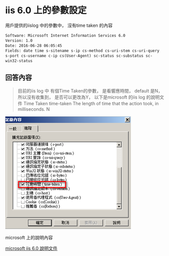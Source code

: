 # iis 6.0 上的參數設定
用戶提供的iislog 中的參數中， 沒有time taken 的內容

```
Software: Microsoft Internet Information Services 6.0
Version: 1.0
Date: 2016-06-28 06:05:45
Fields: date time s-sitename s-ip cs-method cs-uri-stem cs-uri-query s-port cs-username c-ip cs(User-Agent) sc-status sc-substatus sc-win32-status
```

## 回答內容

> 目前的iis log 中 有個Time Taken的參數， 是看響應時間， default 是N， 所以沒有收集到， 是否可以更改為Y， 以下是microsoft 的iis log 的說明文件
> Time Taken time-taken The length of time that the action took, in milliseconds.  N

![設定的內容](\img\iislog-status.png)

microsoft 上的說明內容




[microsoft iis 6.0 說明文件](https://www.microsoft.com/technet/prodtechnol/WindowsServer2003/Library/IIS/676400bc-8969-4aa7-851a-9319490a9bbb.mspx?mfr=true)


